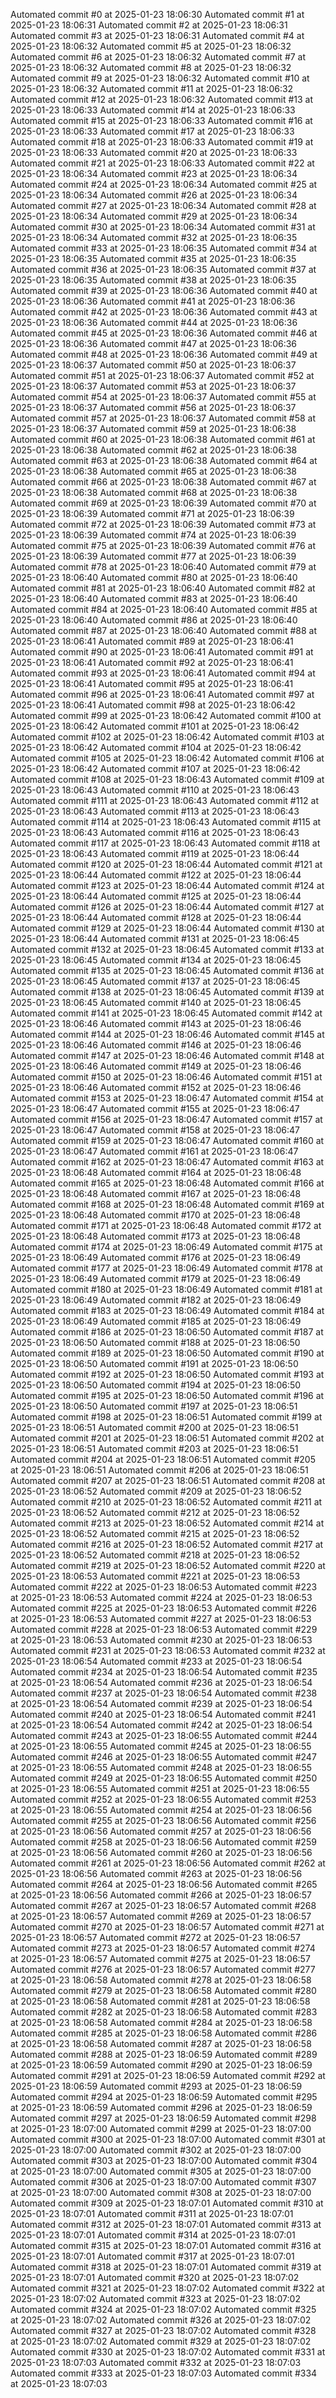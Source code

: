 

Automated commit #0 at 2025-01-23 18:06:30
Automated commit #1 at 2025-01-23 18:06:31
Automated commit #2 at 2025-01-23 18:06:31
Automated commit #3 at 2025-01-23 18:06:31
Automated commit #4 at 2025-01-23 18:06:32
Automated commit #5 at 2025-01-23 18:06:32
Automated commit #6 at 2025-01-23 18:06:32
Automated commit #7 at 2025-01-23 18:06:32
Automated commit #8 at 2025-01-23 18:06:32
Automated commit #9 at 2025-01-23 18:06:32
Automated commit #10 at 2025-01-23 18:06:32
Automated commit #11 at 2025-01-23 18:06:32
Automated commit #12 at 2025-01-23 18:06:32
Automated commit #13 at 2025-01-23 18:06:33
Automated commit #14 at 2025-01-23 18:06:33
Automated commit #15 at 2025-01-23 18:06:33
Automated commit #16 at 2025-01-23 18:06:33
Automated commit #17 at 2025-01-23 18:06:33
Automated commit #18 at 2025-01-23 18:06:33
Automated commit #19 at 2025-01-23 18:06:33
Automated commit #20 at 2025-01-23 18:06:33
Automated commit #21 at 2025-01-23 18:06:33
Automated commit #22 at 2025-01-23 18:06:34
Automated commit #23 at 2025-01-23 18:06:34
Automated commit #24 at 2025-01-23 18:06:34
Automated commit #25 at 2025-01-23 18:06:34
Automated commit #26 at 2025-01-23 18:06:34
Automated commit #27 at 2025-01-23 18:06:34
Automated commit #28 at 2025-01-23 18:06:34
Automated commit #29 at 2025-01-23 18:06:34
Automated commit #30 at 2025-01-23 18:06:34
Automated commit #31 at 2025-01-23 18:06:34
Automated commit #32 at 2025-01-23 18:06:35
Automated commit #33 at 2025-01-23 18:06:35
Automated commit #34 at 2025-01-23 18:06:35
Automated commit #35 at 2025-01-23 18:06:35
Automated commit #36 at 2025-01-23 18:06:35
Automated commit #37 at 2025-01-23 18:06:35
Automated commit #38 at 2025-01-23 18:06:35
Automated commit #39 at 2025-01-23 18:06:36
Automated commit #40 at 2025-01-23 18:06:36
Automated commit #41 at 2025-01-23 18:06:36
Automated commit #42 at 2025-01-23 18:06:36
Automated commit #43 at 2025-01-23 18:06:36
Automated commit #44 at 2025-01-23 18:06:36
Automated commit #45 at 2025-01-23 18:06:36
Automated commit #46 at 2025-01-23 18:06:36
Automated commit #47 at 2025-01-23 18:06:36
Automated commit #48 at 2025-01-23 18:06:36
Automated commit #49 at 2025-01-23 18:06:37
Automated commit #50 at 2025-01-23 18:06:37
Automated commit #51 at 2025-01-23 18:06:37
Automated commit #52 at 2025-01-23 18:06:37
Automated commit #53 at 2025-01-23 18:06:37
Automated commit #54 at 2025-01-23 18:06:37
Automated commit #55 at 2025-01-23 18:06:37
Automated commit #56 at 2025-01-23 18:06:37
Automated commit #57 at 2025-01-23 18:06:37
Automated commit #58 at 2025-01-23 18:06:37
Automated commit #59 at 2025-01-23 18:06:38
Automated commit #60 at 2025-01-23 18:06:38
Automated commit #61 at 2025-01-23 18:06:38
Automated commit #62 at 2025-01-23 18:06:38
Automated commit #63 at 2025-01-23 18:06:38
Automated commit #64 at 2025-01-23 18:06:38
Automated commit #65 at 2025-01-23 18:06:38
Automated commit #66 at 2025-01-23 18:06:38
Automated commit #67 at 2025-01-23 18:06:38
Automated commit #68 at 2025-01-23 18:06:38
Automated commit #69 at 2025-01-23 18:06:39
Automated commit #70 at 2025-01-23 18:06:39
Automated commit #71 at 2025-01-23 18:06:39
Automated commit #72 at 2025-01-23 18:06:39
Automated commit #73 at 2025-01-23 18:06:39
Automated commit #74 at 2025-01-23 18:06:39
Automated commit #75 at 2025-01-23 18:06:39
Automated commit #76 at 2025-01-23 18:06:39
Automated commit #77 at 2025-01-23 18:06:39
Automated commit #78 at 2025-01-23 18:06:40
Automated commit #79 at 2025-01-23 18:06:40
Automated commit #80 at 2025-01-23 18:06:40
Automated commit #81 at 2025-01-23 18:06:40
Automated commit #82 at 2025-01-23 18:06:40
Automated commit #83 at 2025-01-23 18:06:40
Automated commit #84 at 2025-01-23 18:06:40
Automated commit #85 at 2025-01-23 18:06:40
Automated commit #86 at 2025-01-23 18:06:40
Automated commit #87 at 2025-01-23 18:06:40
Automated commit #88 at 2025-01-23 18:06:41
Automated commit #89 at 2025-01-23 18:06:41
Automated commit #90 at 2025-01-23 18:06:41
Automated commit #91 at 2025-01-23 18:06:41
Automated commit #92 at 2025-01-23 18:06:41
Automated commit #93 at 2025-01-23 18:06:41
Automated commit #94 at 2025-01-23 18:06:41
Automated commit #95 at 2025-01-23 18:06:41
Automated commit #96 at 2025-01-23 18:06:41
Automated commit #97 at 2025-01-23 18:06:41
Automated commit #98 at 2025-01-23 18:06:42
Automated commit #99 at 2025-01-23 18:06:42
Automated commit #100 at 2025-01-23 18:06:42
Automated commit #101 at 2025-01-23 18:06:42
Automated commit #102 at 2025-01-23 18:06:42
Automated commit #103 at 2025-01-23 18:06:42
Automated commit #104 at 2025-01-23 18:06:42
Automated commit #105 at 2025-01-23 18:06:42
Automated commit #106 at 2025-01-23 18:06:42
Automated commit #107 at 2025-01-23 18:06:42
Automated commit #108 at 2025-01-23 18:06:43
Automated commit #109 at 2025-01-23 18:06:43
Automated commit #110 at 2025-01-23 18:06:43
Automated commit #111 at 2025-01-23 18:06:43
Automated commit #112 at 2025-01-23 18:06:43
Automated commit #113 at 2025-01-23 18:06:43
Automated commit #114 at 2025-01-23 18:06:43
Automated commit #115 at 2025-01-23 18:06:43
Automated commit #116 at 2025-01-23 18:06:43
Automated commit #117 at 2025-01-23 18:06:43
Automated commit #118 at 2025-01-23 18:06:43
Automated commit #119 at 2025-01-23 18:06:44
Automated commit #120 at 2025-01-23 18:06:44
Automated commit #121 at 2025-01-23 18:06:44
Automated commit #122 at 2025-01-23 18:06:44
Automated commit #123 at 2025-01-23 18:06:44
Automated commit #124 at 2025-01-23 18:06:44
Automated commit #125 at 2025-01-23 18:06:44
Automated commit #126 at 2025-01-23 18:06:44
Automated commit #127 at 2025-01-23 18:06:44
Automated commit #128 at 2025-01-23 18:06:44
Automated commit #129 at 2025-01-23 18:06:44
Automated commit #130 at 2025-01-23 18:06:44
Automated commit #131 at 2025-01-23 18:06:45
Automated commit #132 at 2025-01-23 18:06:45
Automated commit #133 at 2025-01-23 18:06:45
Automated commit #134 at 2025-01-23 18:06:45
Automated commit #135 at 2025-01-23 18:06:45
Automated commit #136 at 2025-01-23 18:06:45
Automated commit #137 at 2025-01-23 18:06:45
Automated commit #138 at 2025-01-23 18:06:45
Automated commit #139 at 2025-01-23 18:06:45
Automated commit #140 at 2025-01-23 18:06:45
Automated commit #141 at 2025-01-23 18:06:45
Automated commit #142 at 2025-01-23 18:06:46
Automated commit #143 at 2025-01-23 18:06:46
Automated commit #144 at 2025-01-23 18:06:46
Automated commit #145 at 2025-01-23 18:06:46
Automated commit #146 at 2025-01-23 18:06:46
Automated commit #147 at 2025-01-23 18:06:46
Automated commit #148 at 2025-01-23 18:06:46
Automated commit #149 at 2025-01-23 18:06:46
Automated commit #150 at 2025-01-23 18:06:46
Automated commit #151 at 2025-01-23 18:06:46
Automated commit #152 at 2025-01-23 18:06:46
Automated commit #153 at 2025-01-23 18:06:47
Automated commit #154 at 2025-01-23 18:06:47
Automated commit #155 at 2025-01-23 18:06:47
Automated commit #156 at 2025-01-23 18:06:47
Automated commit #157 at 2025-01-23 18:06:47
Automated commit #158 at 2025-01-23 18:06:47
Automated commit #159 at 2025-01-23 18:06:47
Automated commit #160 at 2025-01-23 18:06:47
Automated commit #161 at 2025-01-23 18:06:47
Automated commit #162 at 2025-01-23 18:06:47
Automated commit #163 at 2025-01-23 18:06:48
Automated commit #164 at 2025-01-23 18:06:48
Automated commit #165 at 2025-01-23 18:06:48
Automated commit #166 at 2025-01-23 18:06:48
Automated commit #167 at 2025-01-23 18:06:48
Automated commit #168 at 2025-01-23 18:06:48
Automated commit #169 at 2025-01-23 18:06:48
Automated commit #170 at 2025-01-23 18:06:48
Automated commit #171 at 2025-01-23 18:06:48
Automated commit #172 at 2025-01-23 18:06:48
Automated commit #173 at 2025-01-23 18:06:48
Automated commit #174 at 2025-01-23 18:06:49
Automated commit #175 at 2025-01-23 18:06:49
Automated commit #176 at 2025-01-23 18:06:49
Automated commit #177 at 2025-01-23 18:06:49
Automated commit #178 at 2025-01-23 18:06:49
Automated commit #179 at 2025-01-23 18:06:49
Automated commit #180 at 2025-01-23 18:06:49
Automated commit #181 at 2025-01-23 18:06:49
Automated commit #182 at 2025-01-23 18:06:49
Automated commit #183 at 2025-01-23 18:06:49
Automated commit #184 at 2025-01-23 18:06:49
Automated commit #185 at 2025-01-23 18:06:49
Automated commit #186 at 2025-01-23 18:06:50
Automated commit #187 at 2025-01-23 18:06:50
Automated commit #188 at 2025-01-23 18:06:50
Automated commit #189 at 2025-01-23 18:06:50
Automated commit #190 at 2025-01-23 18:06:50
Automated commit #191 at 2025-01-23 18:06:50
Automated commit #192 at 2025-01-23 18:06:50
Automated commit #193 at 2025-01-23 18:06:50
Automated commit #194 at 2025-01-23 18:06:50
Automated commit #195 at 2025-01-23 18:06:50
Automated commit #196 at 2025-01-23 18:06:50
Automated commit #197 at 2025-01-23 18:06:51
Automated commit #198 at 2025-01-23 18:06:51
Automated commit #199 at 2025-01-23 18:06:51
Automated commit #200 at 2025-01-23 18:06:51
Automated commit #201 at 2025-01-23 18:06:51
Automated commit #202 at 2025-01-23 18:06:51
Automated commit #203 at 2025-01-23 18:06:51
Automated commit #204 at 2025-01-23 18:06:51
Automated commit #205 at 2025-01-23 18:06:51
Automated commit #206 at 2025-01-23 18:06:51
Automated commit #207 at 2025-01-23 18:06:51
Automated commit #208 at 2025-01-23 18:06:52
Automated commit #209 at 2025-01-23 18:06:52
Automated commit #210 at 2025-01-23 18:06:52
Automated commit #211 at 2025-01-23 18:06:52
Automated commit #212 at 2025-01-23 18:06:52
Automated commit #213 at 2025-01-23 18:06:52
Automated commit #214 at 2025-01-23 18:06:52
Automated commit #215 at 2025-01-23 18:06:52
Automated commit #216 at 2025-01-23 18:06:52
Automated commit #217 at 2025-01-23 18:06:52
Automated commit #218 at 2025-01-23 18:06:52
Automated commit #219 at 2025-01-23 18:06:52
Automated commit #220 at 2025-01-23 18:06:53
Automated commit #221 at 2025-01-23 18:06:53
Automated commit #222 at 2025-01-23 18:06:53
Automated commit #223 at 2025-01-23 18:06:53
Automated commit #224 at 2025-01-23 18:06:53
Automated commit #225 at 2025-01-23 18:06:53
Automated commit #226 at 2025-01-23 18:06:53
Automated commit #227 at 2025-01-23 18:06:53
Automated commit #228 at 2025-01-23 18:06:53
Automated commit #229 at 2025-01-23 18:06:53
Automated commit #230 at 2025-01-23 18:06:53
Automated commit #231 at 2025-01-23 18:06:53
Automated commit #232 at 2025-01-23 18:06:54
Automated commit #233 at 2025-01-23 18:06:54
Automated commit #234 at 2025-01-23 18:06:54
Automated commit #235 at 2025-01-23 18:06:54
Automated commit #236 at 2025-01-23 18:06:54
Automated commit #237 at 2025-01-23 18:06:54
Automated commit #238 at 2025-01-23 18:06:54
Automated commit #239 at 2025-01-23 18:06:54
Automated commit #240 at 2025-01-23 18:06:54
Automated commit #241 at 2025-01-23 18:06:54
Automated commit #242 at 2025-01-23 18:06:54
Automated commit #243 at 2025-01-23 18:06:55
Automated commit #244 at 2025-01-23 18:06:55
Automated commit #245 at 2025-01-23 18:06:55
Automated commit #246 at 2025-01-23 18:06:55
Automated commit #247 at 2025-01-23 18:06:55
Automated commit #248 at 2025-01-23 18:06:55
Automated commit #249 at 2025-01-23 18:06:55
Automated commit #250 at 2025-01-23 18:06:55
Automated commit #251 at 2025-01-23 18:06:55
Automated commit #252 at 2025-01-23 18:06:55
Automated commit #253 at 2025-01-23 18:06:55
Automated commit #254 at 2025-01-23 18:06:56
Automated commit #255 at 2025-01-23 18:06:56
Automated commit #256 at 2025-01-23 18:06:56
Automated commit #257 at 2025-01-23 18:06:56
Automated commit #258 at 2025-01-23 18:06:56
Automated commit #259 at 2025-01-23 18:06:56
Automated commit #260 at 2025-01-23 18:06:56
Automated commit #261 at 2025-01-23 18:06:56
Automated commit #262 at 2025-01-23 18:06:56
Automated commit #263 at 2025-01-23 18:06:56
Automated commit #264 at 2025-01-23 18:06:56
Automated commit #265 at 2025-01-23 18:06:56
Automated commit #266 at 2025-01-23 18:06:57
Automated commit #267 at 2025-01-23 18:06:57
Automated commit #268 at 2025-01-23 18:06:57
Automated commit #269 at 2025-01-23 18:06:57
Automated commit #270 at 2025-01-23 18:06:57
Automated commit #271 at 2025-01-23 18:06:57
Automated commit #272 at 2025-01-23 18:06:57
Automated commit #273 at 2025-01-23 18:06:57
Automated commit #274 at 2025-01-23 18:06:57
Automated commit #275 at 2025-01-23 18:06:57
Automated commit #276 at 2025-01-23 18:06:57
Automated commit #277 at 2025-01-23 18:06:58
Automated commit #278 at 2025-01-23 18:06:58
Automated commit #279 at 2025-01-23 18:06:58
Automated commit #280 at 2025-01-23 18:06:58
Automated commit #281 at 2025-01-23 18:06:58
Automated commit #282 at 2025-01-23 18:06:58
Automated commit #283 at 2025-01-23 18:06:58
Automated commit #284 at 2025-01-23 18:06:58
Automated commit #285 at 2025-01-23 18:06:58
Automated commit #286 at 2025-01-23 18:06:58
Automated commit #287 at 2025-01-23 18:06:58
Automated commit #288 at 2025-01-23 18:06:59
Automated commit #289 at 2025-01-23 18:06:59
Automated commit #290 at 2025-01-23 18:06:59
Automated commit #291 at 2025-01-23 18:06:59
Automated commit #292 at 2025-01-23 18:06:59
Automated commit #293 at 2025-01-23 18:06:59
Automated commit #294 at 2025-01-23 18:06:59
Automated commit #295 at 2025-01-23 18:06:59
Automated commit #296 at 2025-01-23 18:06:59
Automated commit #297 at 2025-01-23 18:06:59
Automated commit #298 at 2025-01-23 18:07:00
Automated commit #299 at 2025-01-23 18:07:00
Automated commit #300 at 2025-01-23 18:07:00
Automated commit #301 at 2025-01-23 18:07:00
Automated commit #302 at 2025-01-23 18:07:00
Automated commit #303 at 2025-01-23 18:07:00
Automated commit #304 at 2025-01-23 18:07:00
Automated commit #305 at 2025-01-23 18:07:00
Automated commit #306 at 2025-01-23 18:07:00
Automated commit #307 at 2025-01-23 18:07:00
Automated commit #308 at 2025-01-23 18:07:00
Automated commit #309 at 2025-01-23 18:07:01
Automated commit #310 at 2025-01-23 18:07:01
Automated commit #311 at 2025-01-23 18:07:01
Automated commit #312 at 2025-01-23 18:07:01
Automated commit #313 at 2025-01-23 18:07:01
Automated commit #314 at 2025-01-23 18:07:01
Automated commit #315 at 2025-01-23 18:07:01
Automated commit #316 at 2025-01-23 18:07:01
Automated commit #317 at 2025-01-23 18:07:01
Automated commit #318 at 2025-01-23 18:07:01
Automated commit #319 at 2025-01-23 18:07:01
Automated commit #320 at 2025-01-23 18:07:02
Automated commit #321 at 2025-01-23 18:07:02
Automated commit #322 at 2025-01-23 18:07:02
Automated commit #323 at 2025-01-23 18:07:02
Automated commit #324 at 2025-01-23 18:07:02
Automated commit #325 at 2025-01-23 18:07:02
Automated commit #326 at 2025-01-23 18:07:02
Automated commit #327 at 2025-01-23 18:07:02
Automated commit #328 at 2025-01-23 18:07:02
Automated commit #329 at 2025-01-23 18:07:02
Automated commit #330 at 2025-01-23 18:07:02
Automated commit #331 at 2025-01-23 18:07:03
Automated commit #332 at 2025-01-23 18:07:03
Automated commit #333 at 2025-01-23 18:07:03
Automated commit #334 at 2025-01-23 18:07:03